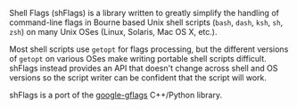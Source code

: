 Shell Flags (shFlags) is a library written to greatly simplify the handling of command-line flags in Bourne based Unix shell scripts (`bash`, `dash`, `ksh`, `sh`, `zsh`) on many Unix OSes (Linux, Solaris, Mac OS X, etc.).

Most shell scripts use `getopt` for flags processing, but the different versions of `getopt` on various OSes make writing portable shell scripts difficult. shFlags instead provides an API that doesn't change across shell and OS versions so the script writer can be confident that the script will work.

shFlags is a port of the [google-gflags](http://code.google.com/p/google-gflags/) C++/Python library.